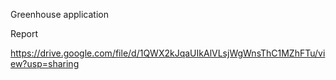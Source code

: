 Greenhouse application

Report

https://drive.google.com/file/d/1QWX2kJqaUIkAlVLsjWgWnsThC1MZhFTu/view?usp=sharing
